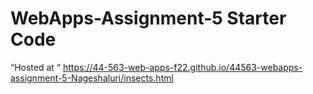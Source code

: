 # WebApps-Assignment-5 Starter Code
 “Hosted at “ https://44-563-web-apps-f22.github.io/44563-webapps-assignment-5-Nageshaluri/insects.html